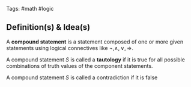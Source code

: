 Tags: #math #logic
## Definition(s) & Idea(s)
A **compound statement** is a statement composed of one or more given statements using logical connectives like $\neg,\wedge,\vee, \Rightarrow$.

A compound statement $S$ is called a **tautology** if it is true for all possible combinations of truth values of the component statements.

A compound statement $S$ is called a contradiction if it is false


